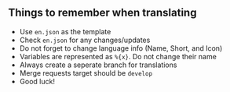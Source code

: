 ## Things to remember when translating
- Use `en.json` as the template
- Check `en.json` for any changes/updates
- Do not forget to change language info (Name, Short, and Icon)
- Variables are represented as `%{x}`. Do not change their name
- Always create a seperate branch for translations
- Merge requests target should be `develop`
- Good luck!
